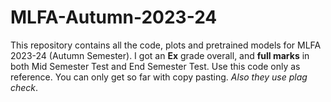 # MLFA-Autumn-2023-24

This repository contains all the code, plots and pretrained models for MLFA 2023-24 (Autumn Semester). I got an **Ex** grade overall, and **full marks** in both Mid Semester Test and End Semester Test. Use this code only as reference. You can only get so far with copy pasting. *Also they use plag check*.